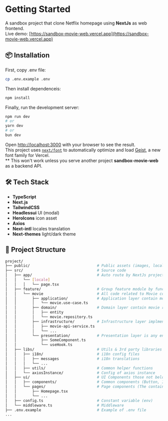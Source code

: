 # Getting Started

A sandbox project that clone Netflix homepage using **NextJs** as web frontend.  
Live demo: [https://sandbox-movie-web.vercel.app](https://sandbox-movie-web.vercel.app)

## 📦 Installation

First, copy .env file:
```bash
cp .env.example .env
```

Then install dependenceis:
```bash
npm install
```

Finally, run the development server:
```bash
npm run dev
# or
yarn dev
# or
bun dev
```

Open [http://localhost:3000](http://localhost:3000) with your browser to see the result.  
This project uses [`next/font`](https://nextjs.org/docs/app/building-your-application/optimizing/fonts) to automatically optimize and load [Geist](https://vercel.com/font), a new font family for Vercel.  
** This won't work unless you serve another project **sandbox-movie-web** as a backend API.  

## 🛠️ Tech Stack
  
- **TypeScript**  
- **Next.js**   
- **TailwindCSS**  
- **Headlessui** UI (modal)  
- **HeroIcons** icon asset  
- **Axios**  
- **Next-intl** locales translation  
- **Next-themes** light/dark theme  

## 📁 Project Structure
```bash
project/
├── public/                              # Public assets (images, locale json)
├── src/                                 # Source code
│   ├── app/                             # Auto route by NextJs project structure. Server component in app/ contains no logic
│   │   └── [locale]
│   │   │   └── page.tsx
│   ├── feature/                         # Group feature module by functionality
│   │   └── movie                        # All code related to Movie context
│   │       ├── application/             # Application layer contain movie use cases and how they are handled
│   │       │   └── movie.use-case.ts    
│   │       ├── domain/                  # Domain layer contain movie related entities and interface for movie use cases
│   │       │   ├── entity
│   │       │   └── movie.repository.ts    
│   │       ├── infrastructure/          # Infrastructure layer implment domain interface and act like a service to perform anything outside the app (API calls etc.)
│   │       │   ├── movie-api-service.ts
│   │       │   └── ...    
│   │       └── presentation/            # Presentation layer is any entry points controller and present how the application look (UI, UI functionalities) 
│   │           ├── SomeComponent.ts
│   │           └── useHook.ts   
│   ├── libs/                            # Utils & 3rd party libraries
│   │   ├── i18n/                        # i18n config files
│   │   │   ├── messages                 # i18n translations
│   │   │   └── ...   
│   │   ├── utils/                       # Common helper functions
│   │   └── axiosInstance/               # Config of axios instance
│   ├── ui/                              # UI Components those not belong to any particular feature
│   │   ├── components/                  # Common components (Button, Icon, Loading...)
│   │   └── pages/                       # Page components (The container component of any page)
│   │       ├── Homepage.tsx
│   │       └── ...
│   ├── config.ts                        # Constant variable (env)
│   └── middleware.ts                    # Middleware
├── .env.example                         # Example of .env file
...
```
